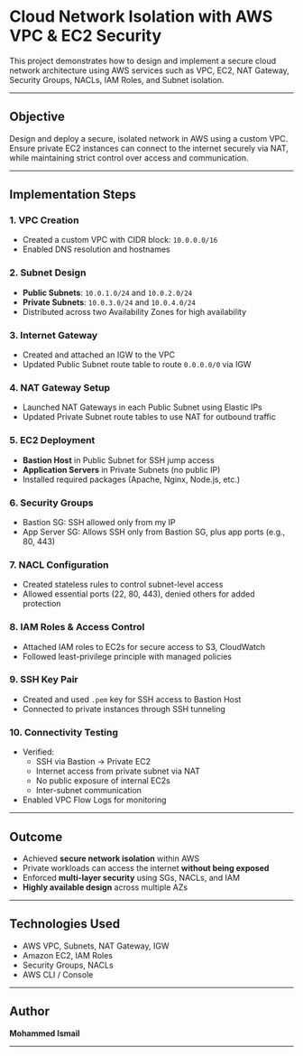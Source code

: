 # Cloud Network Isolation with AWS VPC & EC2 Security

This project demonstrates how to design and implement a secure cloud network architecture using AWS services such as VPC, EC2, NAT Gateway, Security Groups, NACLs, IAM Roles, and Subnet isolation.

---

## Objective

Design and deploy a secure, isolated network in AWS using a custom VPC. Ensure private EC2 instances can connect to the internet securely via NAT, while maintaining strict control over access and communication.

---

## Implementation Steps

### 1. VPC Creation
- Created a custom VPC with CIDR block: `10.0.0.0/16`
- Enabled DNS resolution and hostnames

### 2. Subnet Design
- **Public Subnets**: `10.0.1.0/24` and `10.0.2.0/24`
- **Private Subnets**: `10.0.3.0/24` and `10.0.4.0/24`
- Distributed across two Availability Zones for high availability

### 3. Internet Gateway
- Created and attached an IGW to the VPC
- Updated Public Subnet route table to route `0.0.0.0/0` via IGW

### 4. NAT Gateway Setup
- Launched NAT Gateways in each Public Subnet using Elastic IPs
- Updated Private Subnet route tables to use NAT for outbound traffic

### 5. EC2 Deployment
- **Bastion Host** in Public Subnet for SSH jump access
- **Application Servers** in Private Subnets (no public IP)
- Installed required packages (Apache, Nginx, Node.js, etc.)

### 6. Security Groups
- Bastion SG: SSH allowed only from my IP
- App Server SG: Allows SSH only from Bastion SG, plus app ports (e.g., 80, 443)

### 7. NACL Configuration
- Created stateless rules to control subnet-level access
- Allowed essential ports (22, 80, 443), denied others for added protection

### 8. IAM Roles & Access Control
- Attached IAM roles to EC2s for secure access to S3, CloudWatch
- Followed least-privilege principle with managed policies

### 9. SSH Key Pair
- Created and used `.pem` key for SSH access to Bastion Host
- Connected to private instances through SSH tunneling

### 10. Connectivity Testing
- Verified:
  - SSH via Bastion → Private EC2
  - Internet access from private subnet via NAT
  - No public exposure of internal EC2s
  - Inter-subnet communication
- Enabled VPC Flow Logs for monitoring

---

## Outcome

- Achieved **secure network isolation** within AWS
- Private workloads can access the internet **without being exposed**
- Enforced **multi-layer security** using SGs, NACLs, and IAM
- **Highly available design** across multiple AZs

---


##  Technologies Used
- AWS VPC, Subnets, NAT Gateway, IGW
- Amazon EC2, IAM Roles
- Security Groups, NACLs
- AWS CLI / Console

---


##  Author

**Mohammed Ismail**

---



